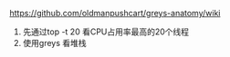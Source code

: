https://github.com/oldmanpushcart/greys-anatomy/wiki

1. 先通过top -t 20 看CPU占用率最高的20个线程
2. 使用greys 看堆栈